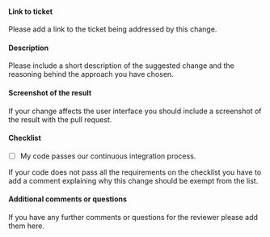 #### Link to ticket

Please add a link to the ticket being addressed by this change.

#### Description

Please include a short description of the suggested change and the reasoning behind the approach you have chosen.

#### Screenshot of the result

If your change affects the user interface you should include a screenshot of the result with the pull request.

#### Checklist

- [ ] My code passes our continuous integration process.

If your code does not pass all the requirements on the checklist you have to add a comment explaining why this change 
should be exempt from the list.

#### Additional comments or questions

If you have any further comments or questions for the reviewer please add them here.
